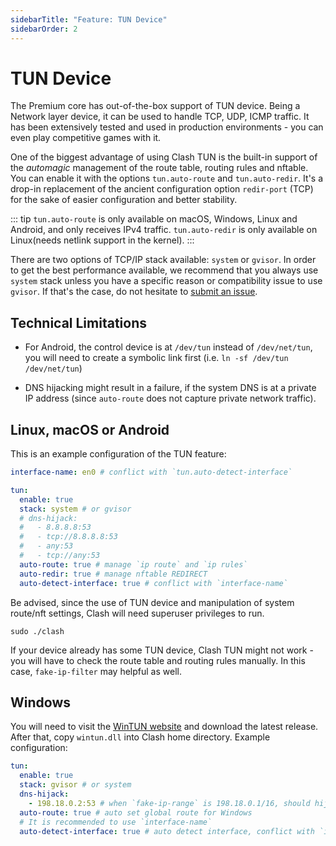 ```yaml
---
sidebarTitle: "Feature: TUN Device"
sidebarOrder: 2
---
```


# TUN Device

The Premium core has out-of-the-box support of TUN device. Being a Network layer device, it can be used to handle TCP, UDP, ICMP traffic. It has been extensively tested and used in production environments - you can even play competitive games with it.

One of the biggest advantage of using Clash TUN is the built-in support of the *automagic* management of the route table, routing rules and nftable. You can enable it with the options `tun.auto-route` and `tun.auto-redir`. It's a drop-in replacement of the ancient configuration option `redir-port` (TCP) for the sake of easier configuration and better stability.

::: tip
`tun.auto-route` is only available on macOS, Windows, Linux and Android, and only receives IPv4 traffic. `tun.auto-redir` is only available on Linux(needs netlink support in the kernel).
:::

There are two options of TCP/IP stack available: `system` or `gvisor`. In order to get the best performance available, we recommend that you always use `system` stack unless you have a specific reason or compatibility issue to use `gvisor`. If that's the case, do not hesitate to [submit an issue](https://github.com/Tension-Z/clash/issues/new/choose).

## Technical Limitations

* For Android, the control device is at `/dev/tun` instead of `/dev/net/tun`, you will need to create a symbolic link first (i.e. `ln -sf /dev/tun /dev/net/tun`)

* DNS hijacking might result in a failure, if the system DNS is at a private IP address (since `auto-route` does not capture private network traffic).

## Linux, macOS or Android

This is an example configuration of the TUN feature:

```yaml
interface-name: en0 # conflict with `tun.auto-detect-interface`

tun:
  enable: true
  stack: system # or gvisor
  # dns-hijack:
  #   - 8.8.8.8:53
  #   - tcp://8.8.8.8:53
  #   - any:53
  #   - tcp://any:53
  auto-route: true # manage `ip route` and `ip rules`
  auto-redir: true # manage nftable REDIRECT
  auto-detect-interface: true # conflict with `interface-name`
```

Be advised, since the use of TUN device and manipulation of system route/nft settings, Clash will need superuser privileges to run.

```shell
sudo ./clash
```

If your device already has some TUN device, Clash TUN might not work - you will have to check the route table and routing rules manually. In this case, `fake-ip-filter` may helpful as well.

## Windows

You will need to visit the [WinTUN website](https://www.wintun.net) and download the latest release. After that, copy `wintun.dll` into Clash home directory. Example configuration:

```yaml
tun:
  enable: true
  stack: gvisor # or system
  dns-hijack:
    - 198.18.0.2:53 # when `fake-ip-range` is 198.18.0.1/16, should hijack 198.18.0.2:53
  auto-route: true # auto set global route for Windows
  # It is recommended to use `interface-name`
  auto-detect-interface: true # auto detect interface, conflict with `interface-name`
```
